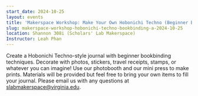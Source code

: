 ```yaml
---
start_date: 2024-10-25
layout: events
title: 'Makerspace Workshop: Make Your Own Hobonichi Techno (Beginner Bookbinding)'
slug: makerspace-workshop-hobonichi-techno-bookbinding-a-2024-10-25
location: Shannon 308i (Scholars' Lab Makerspace)
Instructor: Leah Phan
---
```


Create a Hobonichi Techno-style journal with beginner bookbinding techniques. Decorate with photos, stickers, travel receipts, stamps, or whatever you can imagine! Use our photobooth and our mini press to make prints. Materials will be provided but feel free to bring your own items to fill your journal. Please email us with any questions at slabmakerspace@virginia.edu.